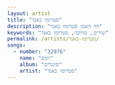 ```yaml
---
layout: artist
title: "סטרומז באנד"
description: "דף האמן סטרומז באנד"
keywords: "שירים, מוזיקה, סטרומז באנד"
permalink: /artists/סטרומז-באנד/
songs:
  - number: "32976"
    name: "יומם"
    album: "סינגלים"
    artist: "סטרומז באנד"
---
```

